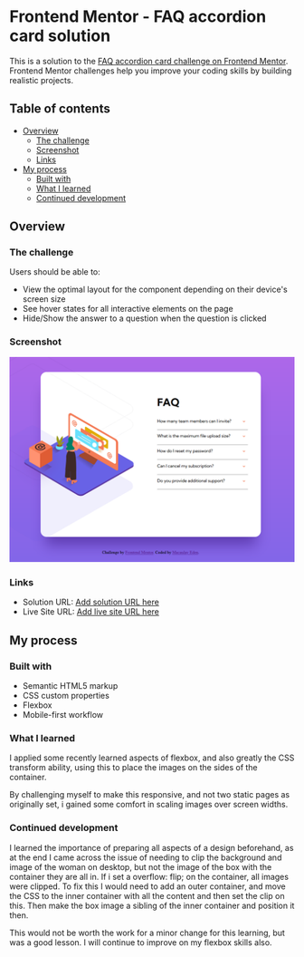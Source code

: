 # Frontend Mentor - FAQ accordion card solution

This is a solution to the [FAQ accordion card challenge on Frontend Mentor](https://www.frontendmentor.io/challenges/faq-accordion-card-XlyjD0Oam). Frontend Mentor challenges help you improve your coding skills by building realistic projects. 

## Table of contents

- [Overview](#overview)
  - [The challenge](#the-challenge)
  - [Screenshot](#screenshot)
  - [Links](#links)
- [My process](#my-process)
  - [Built with](#built-with)
  - [What I learned](#what-i-learned)
  - [Continued development](#continued-development)


## Overview

### The challenge

Users should be able to:

- View the optimal layout for the component depending on their device's screen size
- See hover states for all interactive elements on the page
- Hide/Show the answer to a question when the question is clicked

### Screenshot

![](./faq-screenshot-desktop.png)

### Links

- Solution URL: [Add solution URL here](https://your-solution-url.com)
- Live Site URL: [Add live site URL here](https://your-live-site-url.com)

## My process

### Built with

- Semantic HTML5 markup
- CSS custom properties
- Flexbox
- Mobile-first workflow

### What I learned

I applied some recently learned aspects of flexbox, and also greatly the CSS transform ability, using this to place the images on the sides of the container. 

By challenging myself to make this responsive, and not two static pages as originally set, i gained some comfort in scaling images over screen widths. 

### Continued development

I learned the importance of preparing all aspects of a design beforehand, as at the end I came across the issue of needing to clip the background and image of the woman on desktop, but not the image of the box with the container they are all in. If i set a overflow: flip; on the container, all images were clipped. To fix this I would need to add an outer container, and move the CSS to the inner container with all the content and then set the clip on this. Then make the box image a sibling of the inner container and position it then. 

This would not be worth the work for a minor change for this learning, but was a good lesson. I will continue to improve on my flexbox skills also. 
